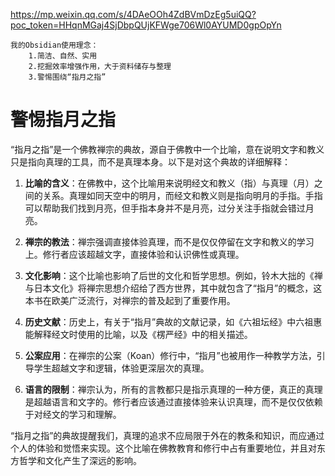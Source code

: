 https://mp.weixin.qq.com/s/4DAeOOh4ZdBVmDzEg5uiQQ?poc_token=HHqnMGaj4SjDbpQUjKFWge706Wl0AYUMD0gpOpYn


```
我的Obsidian使用理念：  
	1.简洁、自然、实用  
	2.挖掘效率增强作用，大于资料储存与整理  
	3.警惕围绕“指月之指”
```
# 警惕指月之指
“指月之指”是一个佛教禅宗的典故，源自于佛教中一个比喻，意在说明文字和教义只是指向真理的工具，而不是真理本身。以下是对这个典故的详细解释：

1. **比喻的含义**：在佛教中，这个比喻用来说明经文和教义（指）与真理（月）之间的关系。真理如同天空中的明月，而经文和教义则是指向明月的手指。手指可以帮助我们找到月亮，但手指本身并不是月亮，过分关注手指就会错过月亮。
<!--SR:!2024-05-18,1,230-->

2. **禅宗的教法**：禅宗强调直接体验真理，而不是仅仅停留在文字和教义的学习上。修行者应该超越文字，直接体验和认识佛性或真理。

3. **文化影响**：这个比喻也影响了后世的文化和哲学思想。例如，铃木大拙的《禅与日本文化》将禅宗思想介绍给了西方世界，其中就包含了“指月”的概念，这本书在欧美广泛流行，对禅宗的普及起到了重要作用。

4. **历史文献**：历史上，有关于“指月”典故的文献记录，如《六祖坛经》中六祖惠能解释经文时使用的比喻，以及《楞严经》中的相关描述。

5. **公案应用**：在禅宗的公案（Koan）修行中，“指月”也被用作一种教学方法，引导学生超越文字和逻辑，体验更深层次的真理。

6. **语言的限制**：禅宗认为，所有的言教都只是指示真理的一种方便，真正的真理是超越语言和文字的。修行者应该通过直接体验来认识真理，而不是仅仅依赖于对经文的学习和理解。

“指月之指”的典故提醒我们，真理的追求不应局限于外在的教条和知识，而应通过个人的体验和觉悟来实现。这个比喻在佛教教育和修行中占有重要地位，并且对东方哲学和文化产生了深远的影响。

